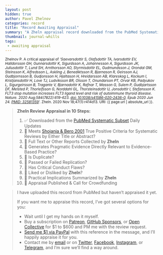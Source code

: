 ```yaml
---
layout: post
hidden: true
author: Pavel Zhelnov
categories: record
title: "Record Awaiting Appraisal"
summary: "A Zheln appraisal record downloaded from the PubMed Systematic Subset daily updates."
thumbnail: journal-whills
tags:
 - awaiting appraisal
---
```


<small id="citation">Zhelnov P. A critical appraisal of _‘Saevarsdottir S, Olafsdottir TA, Ivarsdottir EV, Halldorsson GH, Gunnarsdottir K, Sigurdsson A, Johannesson A, Sigurdsson JK, Juliusdottir T, Lund SH, Arnthorsson AO, Styrmisdottir EL, Gudmundsson J, Grondal GM, Steinsson K, Alfredsson L, Askling J, Benediktsson R, Bjarnason R, Geirsson AJ, Gudbjornsson B, Gudjonsson H, Hjaltason H, Hreidarsson AB, Klareskog L, Kockum I, Kristjansdottir H, Love TJ, Ludviksson BR, Olsson T, Onundarson PT, Orvar KB, Padyukov L, Sigurgeirsson B, Tragante V, Bjarnadottir K, Rafnar T, Masson G, Sulem P, Gudbjartsson DF, Melsted P, Thorleifsson G, Norddahl GL, Thorsteinsdottir U, Jonsdottir I, Stefansson K. FLT3 stop mutation increases FLT3 ligand level and risk of autoimmune thyroid disease. Nature. 2020 Aug;584(7822):619-623. [doi: 10.1038/s41586-020-2436-0](https://doi.org/10.1038/s41586-020-2436-0). Epub 2020 Jun 24. [PMID: 32581359](https://pubmed.gov/32581359)’._ Zheln. 2020 Nov 18;47(1):r414d13. URI: {{ page.url | absolute_url }}.</small>

> **Zheln Review Appraisal in 10 Steps:**
>
> 1. ✅ Downloaded from the [PubMed Systematic Subset](https://github.com/p1m-ortho/qs-global-ortho-search-queries/blob/global-sr-query/README.md) Daily Updates
> 2. 🔄 Meets [Shojania & Bero 2001](https://www.researchgate.net/publication/11820967_Taking_Advantage_of_the_Explosion_of_Systematic_Reviews_An_Efficient_MEDLINE_Search_Strategy) True Positive Criteria for Systematic Reviews by Either Title or Abstract?
> 3. 🔄 Full Text or Other Reports Collected by **Zheln**
> 4. 🔄 Generates Pragmatic Evidence Directly Relevant to Evidence-Based Practice?
> 5. 🔄 Is Duplicate?
> 6. 🔄 Passed or Failed Replication?
> 7. 🔄 Has Critical Conduct Flaws?
> 8. 🔄 Liked or Disliked by **Zheln**?
> 9. 🔄 Practical Implications Summarized by **Zheln**
> 10. 🔄 Appraisal Published & Call for Crowdfunding

> I have uploaded this record from PubMed but haven’t appraised it yet.
>
> If you want me to appraise this record, I’ve got several options for you:
> * Wait until I get my hands on it myself.
> * Buy a subscription on [Patreon](https://patreon.com/zheln), [GitHub Sponsors](https://github.com/sponsors/drzhelnov), or [Open Collective](https://opencollective.com/zheln) for $1 to $600 and PM me with the review request.
> * [Send me $1 via PayPal](https://paypal.me/pjelnov) with this reference in the message, and I’ll happily appraise it for you.
> * Contact me by [email](mailto:pavel@zheln.com) or on [Twitter](https://twitter.com/drzhelnov), [Facebook](https://facebook.com/drzhelnov), [Instagram](https://instagram.com/igzheln), or [Telegram](https://t.me/drzhelnov), and I’m sure we’ll find a way around.
